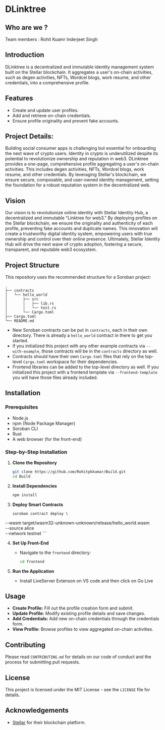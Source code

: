 # DLinktree

## Who are we ?
Team members :
Rohit Kuamr
Inderjeet Singh

## Introduction
DLinktree is a decentralized and immutable identity management system built on the Stellar blockchain. It aggregates a user's on-chain activities, such as degen activities, NFTs, Wordcel blogs, work resume, and other credentials, into a comprehensive profile.

## Features
- Create and update user profiles.
- Add and retrieve on-chain credentials.
- Ensure profile originality and prevent fake accounts.

## Project Details:
Building social consumer apps is challenging but essential for onboarding the next wave of crypto users. Identity in crypto is underutilized despite its potential to revolutionize ownership and reputation in web3.
DLinktree provides a one-page, comprehensive profile aggregating a user's on-chain activities. This includes degen activities, NFTs, Wordcel blogs, work resume, and other credentials. By leveraging Stellar's blockchain, we ensure secure, composable, and user-owned identity management, setting the foundation for a robust reputation system in the decentralized web.

## Vision
Our vision is to revolutionize online identity with Stellar Identity Hub, a decentralized and immutable "Linktree for web3." By deploying profiles on the Stellar blockchain, we ensure the originality and authenticity of each profile, preventing fake accounts and duplicate names. This innovation will create a trustworthy digital identity system, empowering users with true ownership and control over their online presence. Ultimately, Stellar Identity Hub will drive the next wave of crypto adoption, fostering a secure, transparent, and reputable web3 ecosystem.

## Project Structure

This repository uses the recommended structure for a Soroban project:
```text
.
├── contracts
│   └── hello_world
│       ├── src
│       │   ├── lib.rs
│       │   └── test.rs
│       └── Cargo.toml
├── Cargo.toml
└── README.md
```

- New Soroban contracts can be put in `contracts`, each in their own directory. There is already a `hello_world` contract in there to get you started.
- If you initialized this project with any other example contracts via `--with-example`, those contracts will be in the `contracts` directory as well.
- Contracts should have their own `Cargo.toml` files that rely on the top-level `Cargo.toml` workspace for their dependencies.
- Frontend libraries can be added to the top-level directory as well. If you initialized this project with a frontend template via `--frontend-template` you will have those files already included.


## Installation

### Prerequisites
- Node.js
- npm (Node Package Manager)
- Soroban CLI
- Rust
- A web browser (for the front-end)

### Step-by-Step Installation

1. **Clone the Repository**
    ```bash
    git clone https://github.com/Rohitpkkumar/Build.git
    cd Build
    ```

2. **Install Dependencies**
    ```bash
    npm install
    ```


3. **Deploy Smart Contracts**
    ```
    soroban contract deploy \
  --wasm target/wasm32-unknown-unknown/release/hello_world.wasm \
  --source alice \
  --network testnet
    ```

4. **Set Up Front-End**
    - Navigate to the `frontend` directory:
      ```bash
      cd frontend
      ```


5. **Run the Application**
    - Install LiveServer Extenson on VS code and then click on Go Live


## Usage
- **Create Profile:** Fill out the profile creation form and submit.
- **Update Profile:** Modify existing profile details and save changes.
- **Add Credentials:** Add new on-chain credentials through the credentials form.
- **View Profile:** Browse profiles to view aggregated on-chain activities.

## Contributing
Please read `CONTRIBUTING.md` for details on our code of conduct and the process for submitting pull requests.

## License
This project is licensed under the MIT License - see the `LICENSE` file for details.

## Acknowledgements
- [Stellar](https://www.stellar.org) for their blockchain platform.
